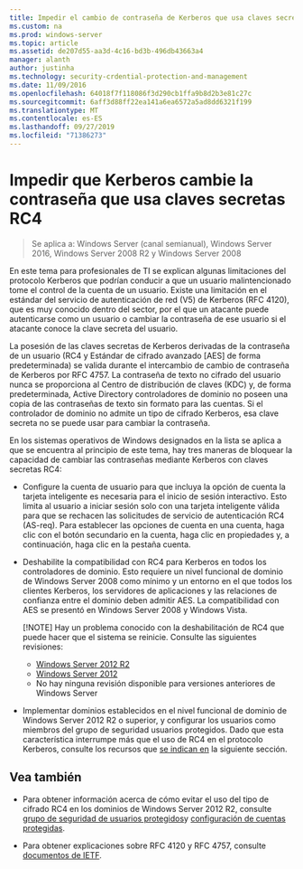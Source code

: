 ```yaml
---
title: Impedir el cambio de contraseña de Kerberos que usa claves secretas RC4
ms.custom: na
ms.prod: windows-server
ms.topic: article
ms.assetid: de207d55-aa3d-4c16-bd3b-496db43663a4
manager: alanth
author: justinha
ms.technology: security-crdential-protection-and-management
ms.date: 11/09/2016
ms.openlocfilehash: 64018f7f118086f3d290cb1ffa9b8d2b3e81c27c
ms.sourcegitcommit: 6aff3d88ff22ea141a6ea6572a5ad8dd6321f199
ms.translationtype: MT
ms.contentlocale: es-ES
ms.lasthandoff: 09/27/2019
ms.locfileid: "71386273"
---
```

# <a name="preventing-kerberos-change-password-that-uses-rc4-secret-keys"></a>Impedir que Kerberos cambie la contraseña que usa claves secretas RC4

>Se aplica a: Windows Server (canal semianual), Windows Server 2016, Windows Server 2008 R2 y Windows Server 2008

En este tema para profesionales de TI se explican algunas limitaciones del protocolo Kerberos que podrían conducir a que un usuario malintencionado tome el control de la cuenta de un usuario. Existe una limitación en el estándar del servicio de autenticación de red (V5) de Kerberos (RFC 4120), que es muy conocido dentro del sector, por el que un atacante puede autenticarse como un usuario o cambiar la contraseña de ese usuario si el atacante conoce la clave secreta del usuario.

La posesión de las claves secretas de Kerberos derivadas de la contraseña de un usuario (RC4 y Estándar de cifrado avanzado [AES] de forma predeterminada) se valida durante el intercambio de cambio de contraseña de Kerberos por RFC 4757. La contraseña de texto no cifrado del usuario nunca se proporciona al Centro de distribución de claves (KDC) y, de forma predeterminada, Active Directory controladores de dominio no poseen una copia de las contraseñas de texto sin formato para las cuentas. Si el controlador de dominio no admite un tipo de cifrado Kerberos, esa clave secreta no se puede usar para cambiar la contraseña. 

En los sistemas operativos de Windows designados en la lista se aplica a que se encuentra al principio de este tema, hay tres maneras de bloquear la capacidad de cambiar las contraseñas mediante Kerberos con claves secretas RC4:

- Configure la cuenta de usuario para que incluya la opción de cuenta la tarjeta inteligente es necesaria para el inicio de sesión interactivo. Esto limita al usuario a iniciar sesión solo con una tarjeta inteligente válida para que se rechacen las solicitudes de servicio de autenticación RC4 (AS-req). Para establecer las opciones de cuenta en una cuenta, haga clic con el botón secundario en la cuenta, haga clic en propiedades y, a continuación, haga clic en la pestaña cuenta. 

- Deshabilite la compatibilidad con RC4 para Kerberos en todos los controladores de dominio. Esto requiere un nivel funcional de dominio de Windows Server 2008 como mínimo y un entorno en el que todos los clientes Kerberos, los servidores de aplicaciones y las relaciones de confianza entre el dominio deben admitir AES. La compatibilidad con AES se presentó en Windows Server 2008 y Windows Vista.

    [!NOTE]
    Hay un problema conocido con la deshabilitación de RC4 que puede hacer que el sistema se reinicie. Consulte las siguientes revisiones:
    - [Windows Server 2012 R2](https://support.microsoft.com/en-us/kb/3038261)
    - [Windows Server 2012](https://support.microsoft.com/en-us/kb/3086213)
    - No hay ninguna revisión disponible para versiones anteriores de Windows Server

- Implementar dominios establecidos en el nivel funcional de dominio de Windows Server 2012 R2 o superior, y configurar los usuarios como miembros del grupo de seguridad usuarios protegidos. Dado que esta característica interrumpe más que el uso de RC4 en el protocolo Kerberos, consulte los recursos que [se indican en](#see-also) la siguiente sección.

## <a name="see-also"></a>Vea también

- Para obtener información acerca de cómo evitar el uso del tipo de cifrado RC4 en los dominios de Windows Server 2012 R2, consulte [grupo de seguridad de usuarios protegidos](/../credentials-protection-and-management/protected-users-security-group.md)y [configuración de cuentas protegidas](/../credentials-protection-and-management/how-to-configure-protected-accounts.md).

- Para obtener explicaciones sobre RFC 4120 y RFC 4757, consulte [documentos de IETF](http://tools.ietf.org/html/).
